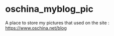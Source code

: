 # oschina_myblog_pic
A place to store my pictures that used on the site : https://www.oschina.net/blog
